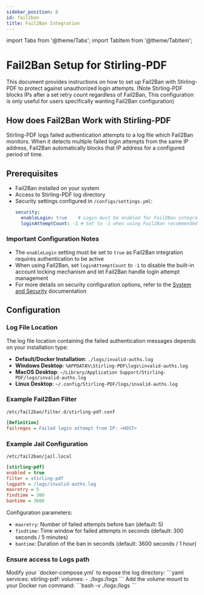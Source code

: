 ```yaml
---
sidebar_position: 8
id: fail2ban
title: Fail2Ban Integration
---
```


import Tabs from '@theme/Tabs';
import TabItem from '@theme/TabItem';

# Fail2Ban Setup for Stirling-PDF
This document provides instructions on how to set up Fail2Ban with Stirling-PDF to protect against unauthorized login attempts. (Note Stirling-PDF blocks IPs after a set retry count regardless of Fail2Ban, This configuration is only useful for users specifically wanting Fail2Ban configuration)

## How does Fail2Ban Work with Stirling-PDF
Stirling-PDF logs failed authentication attempts to a log file which Fail2Ban monitors. When it detects multiple failed login attempts from the same IP address, Fail2Ban automatically blocks that IP address for a configured period of time.


## Prerequisites
- Fail2Ban installed on your system
- Access to Stirling-PDF log directory
- Security settings configured in `/configs/settings.yml`:
  ```yaml
  security:
    enableLogin: true    # Login must be enabled for Fail2Ban integration
    loginAttemptCount: -1 # Set to -1 when using Fail2Ban recommended but not required
  ```

### Important Configuration Notes
- The `enableLogin` setting must be set to `true` as Fail2Ban integration requires authentication to be active
- When using Fail2Ban, set `loginAttemptCount` to `-1` to disable the built-in account locking mechanism and let Fail2Ban handle login attempt management
- For more details on security configuration options, refer to the [System and Security](/Advanced%20Configuration/System%20and%20Security) documentation

## Configuration

### Log File Location
The log file location containing the failed authentication messages depends on your installation type:

- **Default/Docker Installation**: ``./logs/invalid-auths.log``
- **Windows Desktop**: ``%APPDATA%\Stirling-PDF\logs\invalid-auths.log``
- **MacOS Desktop**: ``~/Library/Application Support/Stirling-PDF/logs/invalid-auths.log``
- **Linux Desktop**: ``~/.config/Stirling-PDF/logs/invalid-auths.log``

###  Example Fail2Ban Filter
`/etc/fail2ban/filter.d/stirling-pdf.conf`
```ini
[Definition]
failregex = Failed login attempt from IP: <HOST>
```

### Example Jail Configuration
`/etc/fail2ban/jail.local`
```ini
[stirling-pdf]
enabled = true
filter = stirling-pdf
logpath = /logs/invalid-auths.log
maxretry = 5
findtime = 300
bantime = 3600
```

Configuration parameters:
- `maxretry`: Number of failed attempts before ban (default: 5)
- `findtime`: Time window for failed attempts in seconds (default: 300 seconds / 5 minutes)
- `bantime`: Duration of the ban in seconds (default: 3600 seconds / 1 hour)


### Ensure access to Logs path
<Tabs groupId="docker-config">
  <TabItem value="docker-compose" label="Docker Compose">
    Modify your `docker-compose.yml` to expose the log directory:
    ```yaml
    services:
      stirling-pdf:
        volumes:
          - ./logs:/logs
    ```
  </TabItem>
  <TabItem value="docker-run" label="Docker Run">
    Add the volume mount to your Docker run command:
    ```bash
    -v ./logs:/logs
    ```
  </TabItem>
</Tabs>

